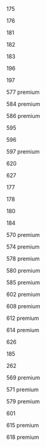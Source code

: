 175

176

181 

182 

183 

196 

197

577 premium

584 premium

586 premium

595 

596 

597 premium

620 

627

177

178

180

184

570 premium

574 premium

578 premium

580 premium

585 premium

602 premium

608 premium

612 premium 

614 premium

626

185

262

569 premium

571 premium

579 premium

601

615 premium

618 premium
